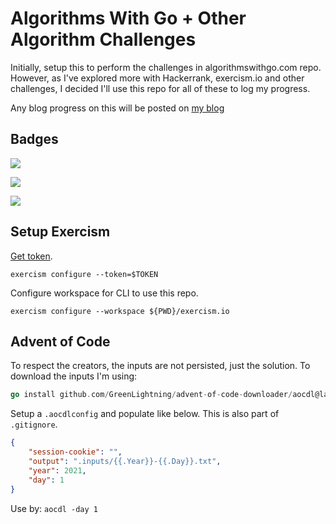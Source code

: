 # Algorithms With Go + Other Algorithm Challenges

Initially, setup this to perform the challenges in algorithmswithgo.com repo.
However, as I've explored more with Hackerrank, exercism.io and other challenges, I decided I'll use this repo for all of these to log my progress.

Any blog progress on this will be posted on [my blog](sheldonhull.com/microblog)

## Badges

![](https://img.shields.io/badge/day%20📅-6-blue)

![](https://img.shields.io/badge/stars%20⭐-12-yellow)

![](https://img.shields.io/badge/days%20completed-6-red)

## Setup Exercism

[Get token](https://exercism.io/my/settings).

```shell
exercism configure --token=$TOKEN
```

Configure workspace for CLI to use this repo.

```shell
exercism configure --workspace ${PWD}/exercism.io
```

## Advent of Code

To respect the creators, the inputs are not persisted, just the solution.
To download the inputs I'm using:

```go
go install github.com/GreenLightning/advent-of-code-downloader/aocdl@latest
```

Setup a `.aocdlconfig` and populate like below.
This is also part of `.gitignore`.

```json
{
    "session-cookie": "",
    "output": ".inputs/{{.Year}}-{{.Day}}.txt",
    "year": 2021,
    "day": 1
}

```
Use by: `aocdl -day 1`
